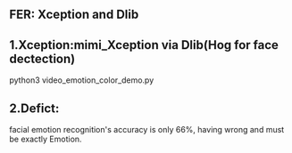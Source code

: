 FER: Xception and Dlib
--
1.Xception:mimi_Xception via Dlib(Hog for face dectection)
-
python3 video_emotion_color_demo.py 

2.Defict:
-
facial emotion recognition's accuracy is only 66%, having wrong and must be exactly Emotion.  
